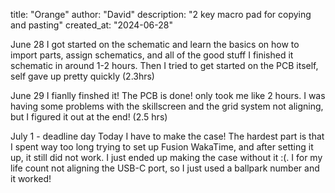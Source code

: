 title: "Orange"
author: "David"
description: "2 key macro pad for copying and pasting"
created_at: "2024-06-28"

June 28
I got started on the schematic and learn the basics on how to import parts, assign schematics, and all of the good stuff I finished it schematic in around 1-2 hours.
Then I tried to get started on the PCB itself, self gave up pretty quickly (2.3hrs)

June 29
I fianlly finshed it! The PCB is done! only took me like 2 hours. I was having some problems with the skillscreen and the grid system not aligning, but I figured it out at the end! (2.5 hrs)

July 1 - deadline day
Today I have to make the case! The hardest part is that I spent way too long trying to set up Fusion WakaTime, and after setting it up, it still did not work. I just ended up making the case without it :(. I for my life count not aligning the USB-C port, so I just used a ballpark number and it worked!
